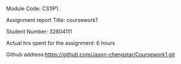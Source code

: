 Module Code: CS1IP1.

Assignment report Title: coursework1

Student Number: 32804111

Actual hrs spent for the assignment: 6 hours

Github address:https://github.com/Jason-chengstar/Coursework1.git
